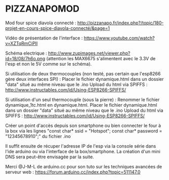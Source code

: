 # PIZZANAPOMOD
Mod four spice diavola connecté : http://pizzanapo.fr/index.php?/topic/180-projet-en-cours-spice-diavola-connecté/&page=1

Vidéo de présentation de l'interface : https://www.youtube.com/watch?v=XZTqRmCiPII

Schéma electrique : http://www.zupimages.net/viewer.php?id=18/08/7h6o.png (attention les MAX6675 s'alimentent avec le 3.3V de l'esp et non le 5V comme sur le schéma).

Si utilisation de deux thermocouples (non testé, pas certain que l'esp8266 gère deux interfaces SPI) :
Placer le fichier dynamique.html dans un dossier "data" situé au même niveau que le .ino
Upload du html via SPIFFS : http://www.instructables.com/id/Using-ESP8266-SPIFFS/

Si utilisation d'un seul thermocouple (sous la pierre) :
Renommer le fichier  dynamique_1tc.html en  dynamique.html.
Placer le fichier dynamique.html dans un dossier "data" situé au même niveau que le .ino
Upload du html via SPIFFS : http://www.instructables.com/id/Using-ESP8266-SPIFFS/

Créer un point d'accès depuis son smartphone ou bien connecter le four à la box via les lignes 
"const char* ssid = "Hotspot";
const char* password = "12345678910";" du fichier .ino

Il suffit ensuite de récuper l'adresse IP de l'esp via la console série dans l'ide arduino ou via l'interface de la box/smartphone. La création d'un mini DNS sera peut-être envisagée par la suite.

Merci @J-M-L de arduino.cc pour son tuto sur les techniques avancées de serveur web : https://forum.arduino.cc/index.php?topic=511147.0
                                                                                                                             
